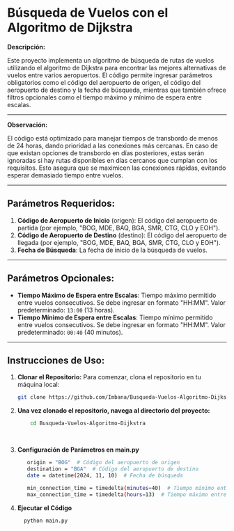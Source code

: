 # Búsqueda de Vuelos con el Algoritmo de Dijkstra

**Descripción:**

Este proyecto implementa un algoritmo de búsqueda de rutas de vuelos utilizando el algoritmo de Dijkstra para encontrar las mejores alternativas de vuelos entre varios aeropuertos. El código permite ingresar parámetros obligatorios como el código del aeropuerto de origen, el código del aeropuerto de destino y la fecha de búsqueda, mientras que también ofrece filtros opcionales como el tiempo máximo y mínimo de espera entre escalas.



---

**Observación:**


El código está optimizado para manejar tiempos de transbordo de menos de 24 horas, dando prioridad a las conexiones más cercanas. En caso de que existan opciones de transbordo en días posteriores, estas serán ignoradas si hay rutas disponibles en días cercanos que cumplan con los requisitos. Esto asegura que se maximicen las conexiones rápidas, evitando esperar demasiado tiempo entre vuelos.


---

## **Parámetros Requeridos:**

1. **Código de Aeropuerto de Inicio** (origen): El código del aeropuerto de partida (por ejemplo, "BOG, MDE, BAQ, BGA, SMR, CTG, CLO y EOH").
2. **Código de Aeropuerto de Destino** (destino): El código del aeropuerto de llegada (por ejemplo, "BOG, MDE, BAQ, BGA, SMR, CTG, CLO y EOH").
3. **Fecha de Búsqueda**: La fecha de inicio de la búsqueda de vuelos.

---

## **Parámetros Opcionales:**

- **Tiempo Máximo de Espera entre Escalas**: Tiempo máximo permitido entre vuelos consecutivos. Se debe ingresar en formato "HH:MM". Valor predeterminado: `13:00` (13 horas).
- **Tiempo Mínimo de Espera entre Escalas**: Tiempo mínimo permitido entre vuelos consecutivos. Se debe ingresar en formato "HH:MM". Valor predeterminado: `00:40` (40 minutos).

---

## **Instrucciones de Uso:**

1. **Clonar el Repositorio:**
   Para comenzar, clona el repositorio en tu máquina local:

   ```bash
   git clone https://github.com/Imbana/Busqueda-Vuelos-Algoritmo-Dijkstra.git

2.  **Una vez clonado el repositorio, navega al directorio del proyecto:**
    ```bash
        cd Busqueda-Vuelos-Algoritmo-Dijkstra
  
   
3.  **Configuración de Parámetros en main.py**
    ```bash
       origin = "BOG"  # Código del aeropuerto de origen
       destination = "BGA"  # Código del aeropuerto de destino
       date = datetime(2024, 11, 10)  # Fecha de búsqueda
       
       min_connection_time = timedelta(minutes=40)  # Tiempo mínimo entre escalas (por defecto 40 minutos)
       max_connection_time = timedelta(hours=13)  # Tiempo máximo entre escalas (por defecto 13 horas)
    
4.  **Ejecutar el Código**
    ```bash
      python main.py
